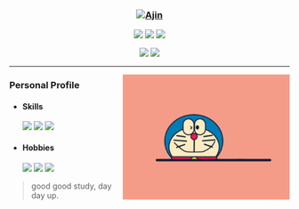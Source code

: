 ### <div align="center">[![Ajin](https://readme-typing-svg.herokuapp.com?font=Xingkai+SC&weight=700&size=30&duration=2000&pause=10000&color=BBBBBB&center=true&width=280&lines=Hi+%F0%9F%91%8B%2C+I'm+Ajin)](https://xwj1024.github.io)</div>

<p align="center">
    <img src="https://img.shields.io/github/stars/xwj1024"/>
    <img src="https://img.shields.io/github/followers/xwj1024"/>
    <img src="https://komarev.com/ghpvc/?username=xwj1024">
</p>
<p align="center">
    <img src="https://github-readme-stats.vercel.app/api?username=xwj1024&count_private=true&theme=dark&show_icons=true" height="165" />
    <img src="https://github-readme-stats.vercel.app/api/top-langs/?username=xwj1024&theme=dark&show_icons=true" height="165" />
</p>
<hr>
<img align="right" width="300" src="assets/img/Doraemon.gif">



### Personal Profile


- #### Skills

  <img src="https://img.shields.io/badge/Java-☕️-green"> <img src="https://img.shields.io/badge/MySQL-🐬-green"> <img src="https://img.shields.io/badge/Linux-🐧-green"> 

- #### Hobbies

  <img src="https://img.shields.io/badge/Guitar-🎸-fbbd18"> <img src="https://img.shields.io/badge/Basketball-🏀-fbbd18"> <img src="https://img.shields.io/badge/TableTennis-🏓️-fbbd18">

> good good study, day day up.

